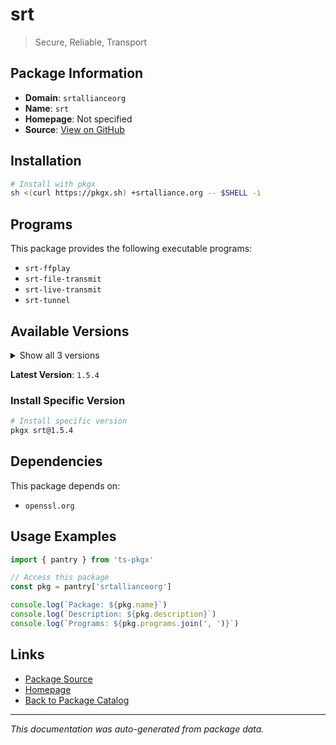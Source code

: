 # srt

> Secure, Reliable, Transport

## Package Information

- **Domain**: `srtallianceorg`
- **Name**: `srt`
- **Homepage**: Not specified
- **Source**: [View on GitHub](https://github.com/pkgxdev/pantry/tree/main/projects/srtalliance.org/package.yml)

## Installation

```bash
# Install with pkgx
sh <(curl https://pkgx.sh) +srtalliance.org -- $SHELL -i
```

## Programs

This package provides the following executable programs:

- `srt-ffplay`
- `srt-file-transmit`
- `srt-live-transmit`
- `srt-tunnel`

## Available Versions

<details>
<summary>Show all 3 versions</summary>

- `1.5.4`, `1.5.3`, `1.5.2`

</details>

**Latest Version**: `1.5.4`

### Install Specific Version

```bash
# Install specific version
pkgx srt@1.5.4
```

## Dependencies

This package depends on:

- `openssl.org`

## Usage Examples

```typescript
import { pantry } from 'ts-pkgx'

// Access this package
const pkg = pantry['srtallianceorg']

console.log(`Package: ${pkg.name}`)
console.log(`Description: ${pkg.description}`)
console.log(`Programs: ${pkg.programs.join(', ')}`)
```

## Links

- [Package Source](https://github.com/pkgxdev/pantry/tree/main/projects/srtalliance.org/package.yml)
- [Homepage](#)
- [Back to Package Catalog](../package-catalog.md)

---

*This documentation was auto-generated from package data.*
